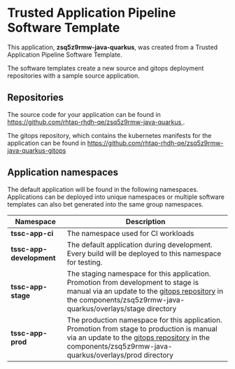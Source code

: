 # Trusted Application Pipeline Software Template

This application, **zsq5z9rmw-java-quarkus**, was created from a Trusted Application Pipeline Software Template.

The software templates create a new source and gitops deployment repositories with a sample source application. 

## Repositories

The source code for your application can be found in [https://github.com/rhtap-rhdh-qe/zsq5z9rmw-java-quarkus ](https://github.com/rhtap-rhdh-qe/zsq5z9rmw-java-quarkus ).
 
The gitops repository, which contains the kubernetes manifests for the application can be found in 
[https://github.com/rhtap-rhdh-qe/zsq5z9rmw-java-quarkus-gitops ](https://github.com/rhtap-rhdh-qe/zsq5z9rmw-java-quarkus-gitops ) 

## Application namespaces 

The default application will be found in the following namespaces. Applications can be deployed into unique namespaces or multiple software templates can also bet generated into the same group namespaces.  

|  Namespace   |  Description   |  
| -------- | -------- |
| **tssc-app-ci** | The namespace used for CI workloads |
| **tssc-app-development** | The default application during development. Every build will be deployed to this namespace for testing. |
| **tssc-app-stage** | The staging namespace for this application. Promotion from development to stage is manual via an update to the [gitops repository](https://github.com/rhtap-rhdh-qe/zsq5z9rmw-java-quarkus-gitops ) in the components/zsq5z9rmw-java-quarkus/overlays/stage directory |
| **tssc-app-prod** | The production namespace for this application. Promotion from stage to production is manual via an update to the [gitops repository](https://github.com/rhtap-rhdh-qe/zsq5z9rmw-java-quarkus-gitops ) in the components/zsq5z9rmw-java-quarkus/overlays/prod directory |